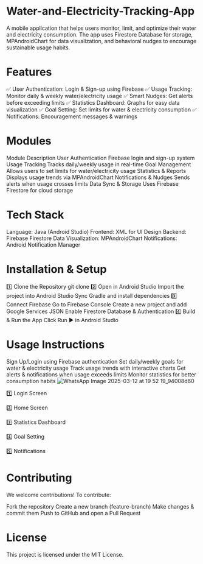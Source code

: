 # Water-and-Electricity-Tracking-App
A mobile application that helps users monitor, limit, and optimize their water and electricity consumption. The app uses Firestore Database for storage, MPAndroidChart for data visualization, and behavioral nudges to encourage sustainable usage habits.

# Features
✅ User Authentication: Login & Sign-up using Firebase
✅ Usage Tracking: Monitor daily & weekly water/electricity usage
✅ Smart Nudges: Get alerts before exceeding limits
✅ Statistics Dashboard: Graphs for easy data visualization
✅ Goal Setting: Set limits for water & electricity consumption
✅ Notifications: Encouragement messages & warnings

# Modules
Module	Description
User Authentication	Firebase login and sign-up system
Usage Tracking	Tracks daily/weekly usage in real-time
Goal Management	Allows users to set limits for water/electricity usage
Statistics & Reports	Displays usage trends via MPAndroidChart
Notifications & Nudges	Sends alerts when usage crosses limits
Data Sync & Storage	Uses Firebase Firestore for cloud storage

# Tech Stack
Language: Java (Android Studio)
Frontend: XML for UI Design
Backend: Firebase Firestore
Data Visualization: MPAndroidChart
Notifications: Android Notification Manager

# Installation & Setup
1️⃣ Clone the Repository
git clone
2️⃣ Open in Android Studio
Import the project into Android Studio
Sync Gradle and install dependencies
3️⃣ Connect Firebase
Go to Firebase Console
Create a new project and add Google Services JSON
Enable Firestore Database & Authentication
4️⃣ Build & Run the App
Click Run ▶️ in Android Studio

# Usage Instructions
Sign Up/Login using Firebase authentication
Set daily/weekly goals for water & electricity usage
Track usage trends with interactive charts
Get alerts & notifications when usage exceeds limits
Monitor statistics for better consumption habits
![WhatsApp Image 2025-03-12 at 19 52 19_94008d60](https://github.com/user-attachments/assets/4c383108-164d-410d-8933-422ad4353cb6)

1️⃣ Login Screen

2️⃣ Home Screen

3️⃣ Statistics Dashboard

4️⃣ Goal Setting

5️⃣ Notifications

# Contributing
We welcome contributions! To contribute:

Fork the repository
Create a new branch (feature-branch)
Make changes & commit them
Push to GitHub and open a Pull Request
# License
This project is licensed under the MIT License.
